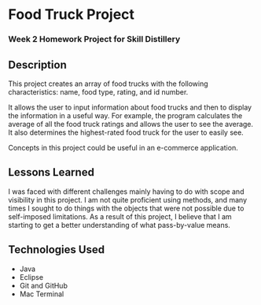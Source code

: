 # Food Truck Project

### Week 2 Homework Project for Skill Distillery

## Description

This project creates an array of food trucks with the 
following characteristics: name, food type, rating, and id number.

It allows the user to input information about food trucks and then 
to display the information in a useful way. For example, the program 
calculates the average of all the food truck ratings and allows the 
user to see the average. It also determines the highest-rated food 
truck for the user to easily see.

Concepts in this project could be useful in an e-commerce application.

## Lessons Learned

I was faced with different challenges mainly having to do with scope 
and visibility in this project. I am not quite proficient using methods, 
and many times I sought to do things with the objects that were not possible 
due to self-imposed limitations. As a result of this project, I believe 
that I am starting to get a better understanding of what pass-by-value means.


## Technologies Used
* Java 
* Eclipse
* Git and GitHub
* Mac Terminal


